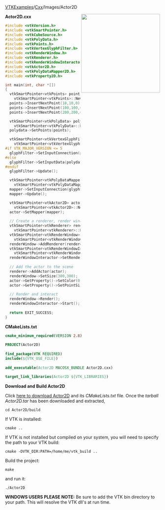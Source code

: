 [VTKExamples](Home)/[Cxx](Cxx)/Images/Actor2D

<img align="right" src="https://github.com/lorensen/VTKExamples/raw/master/Testing/Baseline/Images/TestActor2D.png" width="256" />

**Actor2D.cxx**
```c++
#include <vtkVersion.h>
#include <vtkSmartPointer.h>
#include <vtkCubeSource.h>
#include <vtkPolyData.h>
#include <vtkPoints.h>
#include <vtkVertexGlyphFilter.h>
#include <vtkRenderWindow.h>
#include <vtkRenderer.h>
#include <vtkRenderWindowInteractor.h>
#include <vtkActor2D.h>
#include <vtkPolyDataMapper2D.h>
#include <vtkProperty2D.h>

int main(int, char *[])
{
  vtkSmartPointer<vtkPoints> points = 
    vtkSmartPointer<vtkPoints>::New();
  points->InsertNextPoint(10,10,0);
  points->InsertNextPoint(100,100,0);
  points->InsertNextPoint(200,200,0);

  vtkSmartPointer<vtkPolyData> polydata =
    vtkSmartPointer<vtkPolyData>::New();
  polydata->SetPoints(points);

  vtkSmartPointer<vtkVertexGlyphFilter> glyphFilter =
    vtkSmartPointer<vtkVertexGlyphFilter>::New();
#if VTK_MAJOR_VERSION <= 5
  glyphFilter->SetInputConnection(polydata->GetProducerPort());
#else
  glyphFilter->SetInputData(polydata);
#endif
  glyphFilter->Update();

  vtkSmartPointer<vtkPolyDataMapper2D> mapper =
    vtkSmartPointer<vtkPolyDataMapper2D>::New();
  mapper->SetInputConnection(glyphFilter->GetOutputPort());
  mapper->Update();

  vtkSmartPointer<vtkActor2D> actor = 
    vtkSmartPointer<vtkActor2D>::New();
  actor->SetMapper(mapper);
 
  // Create a renderer, render window, and interactor
  vtkSmartPointer<vtkRenderer> renderer = 
    vtkSmartPointer<vtkRenderer>::New();
  vtkSmartPointer<vtkRenderWindow> renderWindow = 
    vtkSmartPointer<vtkRenderWindow>::New();
  renderWindow->AddRenderer(renderer);
  vtkSmartPointer<vtkRenderWindowInteractor> renderWindowInteractor = 
    vtkSmartPointer<vtkRenderWindowInteractor>::New();
  renderWindowInteractor->SetRenderWindow(renderWindow);
 
  // Add the actor to the scene
  renderer->AddActor(actor);
  renderWindow->SetSize(300,300);
  actor->GetProperty()->SetColor(0,1,0);
  actor->GetProperty()->SetPointSize(3);
  
  // Render and interact
  renderWindow->Render();
  renderWindowInteractor->Start();
  
  return EXIT_SUCCESS;
}
```
**CMakeLists.txt**
```cmake
cmake_minimum_required(VERSION 2.8)
 
PROJECT(Actor2D)
 
find_package(VTK REQUIRED)
include(${VTK_USE_FILE})
 
add_executable(Actor2D MACOSX_BUNDLE Actor2D.cxx)
 
target_link_libraries(Actor2D ${VTK_LIBRARIES})
```

**Download and Build Actor2D**

Click [here to download Actor2D](https://github.com/lorensen/VTKWikiExamplesTarballs/raw/master/Actor2D.tar) and its *CMakeLists.txt* file.
Once the *tarball Actor2D.tar* has been downloaded and extracted,
```
cd Actor2D/build 
```
If VTK is installed:
```
cmake ..
```
If VTK is not installed but compiled on your system, you will need to specify the path to your VTK build:
```
cmake -DVTK_DIR:PATH=/home/me/vtk_build ..
```
Build the project:
```
make
```
and run it:
```
./Actor2D
```
**WINDOWS USERS PLEASE NOTE:** Be sure to add the VTK bin directory to your path. This will resolve the VTK dll's at run time.

